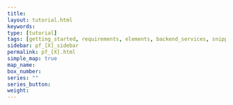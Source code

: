 ```yaml
---
title:
layout: tutorial.html
keywords:
type: [tutorial]
tags: [getting_started, requirements, elements, backend_services, snippets, dashboard_cards, manifest, configuration, development, testing, app_revenue, reviews, oauth, apis, webhooks, troubleshooting]
sidebar: pf_[X]_sidebar
permalink: pf_[X].html
simple_map: true
map_name:
box_number:
series: ""
series_button:
weight:
---
```

